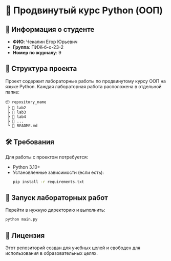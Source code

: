 # 🐍 Продвинутый курс Python (ООП)  

## 📌 Информация о студенте  
- **ФИО**: Чекалин Егор Юрьевич
- **Группа**: ПИЖ-б-о-23-2 
- **Номер по журналу**: 9

## 📂 Структура проекта  
Проект содержит лабораторные работы по продвинутому курсу ООП на языке Python. Каждая лабораторная работа расположена в отдельной папке:  

```
📦 repository_name
 ┣ 📂 lab2
 ┣ 📂 lab3
 ┣ 📂 lab4
 ┣ 📂 ...
 ┗ 📜 README.md
```

## 🛠 Требования  
Для работы с проектом потребуется:  
- Python 3.10+  
- Установленные зависимости (если есть):  
  ```sh
  pip install -r requirements.txt
  ```

## 🚀 Запуск лабораторных работ  
Перейти в нужную директорию и выполнить:  
```sh
python main.py
```

## 📜 Лицензия  
Этот репозиторий создан для учебных целей и свободен для использования в образовательных целях.  
